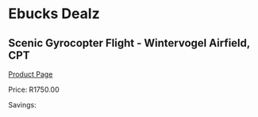 
# Ebucks Dealz
## Scenic Gyrocopter Flight - Wintervogel Airfield, CPT
[Product Page](https://www.ebucks.com/web/shop/productSelected.do?prodId=239434322&catId=322194367)

Price: R1750.00

Savings: 


	